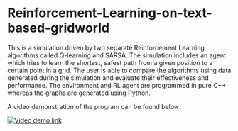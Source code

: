 # Reinforcement-Learning-on-text-based-gridworld

This is a simulation driven by two separate Reinforcement Learning algorithms called Q-learning and SARSA. The simulation includes an agent which tries to learn the shortest, safest path from a given position to a certain point in a grid. The user is able to compare the algorithms using data generated during the simulation and evaluate their effectiveness and performance. The environment and RL agent are programmed in pure C++ whereas the graphs are generated using Python.

A video demonstration of the program can be found below:

[![Video demo link]({https://youtu.be/h4inhJ41yXM})]({https://youtu.be/h4inhJ41yXM} "Video demo")
